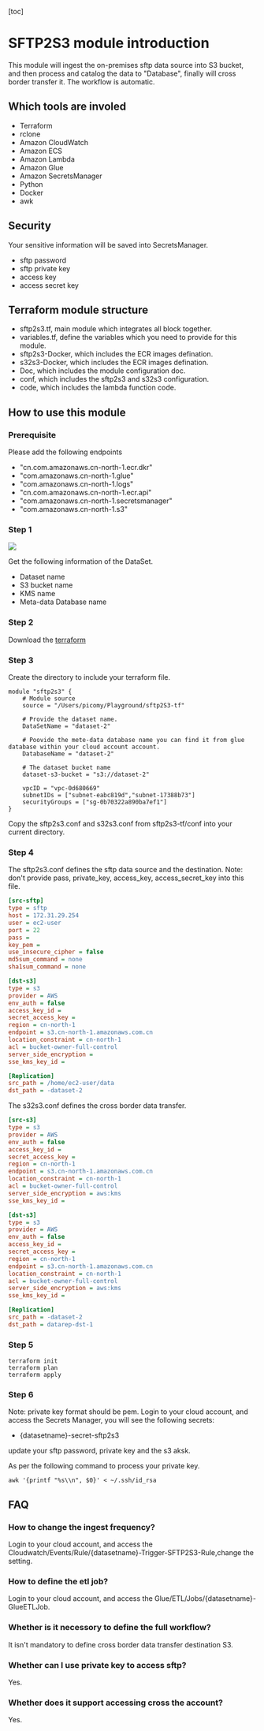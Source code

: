 [toc]

# SFTP2S3 module introduction
This module will ingest the on-premises sftp data source into S3 bucket, and then process and catalog the data to  "Database", finally will cross border transfer it. The workflow is automatic.

## Which tools are involed
- Terraform
- rclone
- Amazon CloudWatch
- Amazon ECS
- Amazon Lambda
- Amazon Glue
- Amazon SecretsManager
- Python
- Docker
- awk
  
## Security
Your sensitive information will be saved into SecretsManager. 
- sftp password
- sftp private key
- access key
- access secret key

## Terraform module structure
- sftp2s3.tf, main module which integrates all block together.
- variables.tf, define the variables which you need to provide for this module.
- sftp2s3-Docker, which includes the ECR images defination.
- s32s3-Docker, which includes the ECR images defination.
- Doc, which includes the module configuration doc.
- conf, which includes the sftp2s3 and s32s3 configuration.
- code, which includes the lambda function code.

## How to use this module

### Prerequisite
Please add the following endpoints
- "cn.com.amazonaws.cn-north-1.ecr.dkr"
- "com.amazonaws.cn-north-1.glue"
- "com.amazonaws.cn-north-1.logs"
- "cn.com.amazonaws.cn-north-1.ecr.api"
- "com.amazonaws.cn-north-1.secretsmanager"
- "com.amazonaws.cn-north-1.s3"

### Step 1
![](./img/deployment.png)

Get the following information of the DataSet.
- Dataset name
- S3 bucket name
- KMS name
- Meta-data Database name

### Step 2
Download the [terraform](https://www.terraform.io/downloads.html)

### Step 3
Create the directory to include your terraform file.
```hcl
module "sftp2s3" {
    # Module source
    source = "/Users/picomy/Playground/sftp2S3-tf"

    # Provide the dataset name.
    DataSetName = "dataset-2"
    
    # Poovide the mete-data database name you can find it from glue database within your cloud account account.
    DatabaseName = "dataset-2"

    # The dataset bucket name
    dataset-s3-bucket = "s3://dataset-2"

    vpcID = "vpc-0d680669"
    subnetIDs = ["subnet-eabc819d","subnet-17388b73"]
    securityGroups = ["sg-0b70322a890ba7ef1"]
}
```

Copy the sftp2s3.conf and s32s3.conf from sftp2s3-tf/conf into your current directory.

### Step 4
The sftp2s3.conf defines the sftp data source and the destination.
Note: don't provide pass, private_key, access_key, access_secret_key into this file.
```ini
[src-sftp]
type = sftp
host = 172.31.29.254
user = ec2-user
port = 22
pass =
key_pem = 
use_insecure_cipher = false
md5sum_command = none
sha1sum_command = none

[dst-s3]
type = s3
provider = AWS
env_auth = false
access_key_id =
secret_access_key =
region = cn-north-1
endpoint = s3.cn-north-1.amazonaws.com.cn
location_constraint = cn-north-1
acl = bucket-owner-full-control
server_side_encryption = 
sse_kms_key_id = 

[Replication]
src_path = /home/ec2-user/data
dst_path = -dataset-2
```

The s32s3.conf defines the cross border data transfer.
```ini
[src-s3]
type = s3
provider = AWS
env_auth = false
access_key_id =
secret_access_key =
region = cn-north-1
endpoint = s3.cn-north-1.amazonaws.com.cn
location_constraint = cn-north-1
acl = bucket-owner-full-control
server_side_encryption = aws:kms
sse_kms_key_id = 

[dst-s3]
type = s3
provider = AWS
env_auth = false
access_key_id =
secret_access_key =
region = cn-north-1
endpoint = s3.cn-north-1.amazonaws.com.cn
location_constraint = cn-north-1
acl = bucket-owner-full-control
server_side_encryption = aws:kms
sse_kms_key_id = 

[Replication]
src_path = -dataset-2
dst_path = datarep-dst-1
```

### Step 5 

```shell
terraform init
terraform plan
terraform apply
```

### Step 6
Note: private key format should be pem.
Login to your cloud account, and access the Secrets Manager, you will see the following secrets:
- {datasetname}-secret-sftp2s3

update your sftp password, private key and the s3 aksk.

As per the following command to process your private key.
```shell
awk '{printf "%s\\n", $0}' < ~/.ssh/id_rsa
```


## FAQ

### How to change the ingest frequency?
Login to your cloud account, and access the Cloudwatch/Events/Rule/{datasetname}-Trigger-SFTP2S3-Rule,change the setting.

### How to define the etl job?
Login to your cloud account, and access the Glue/ETL/Jobs/{datasetname}-GlueETLJob.

### Whether is it necessory to define the full workflow?
It isn't mandatory to define cross border data transfer destination S3.

### Whether can I use private key to access sftp?
Yes.

### Whether does it support accessing cross the account?
Yes.
